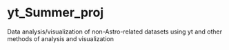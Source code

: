 # yt_Summer_proj
Data analysis/visualization of non-Astro-related datasets using yt and other methods of analysis and visualization
